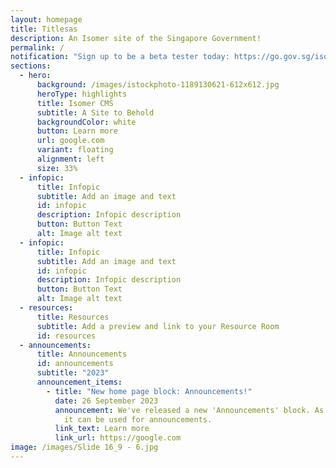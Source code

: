 ```yaml
---
layout: homepage
title: Titlesas
description: An Isomer site of the Singapore Government!
permalink: /
notification: "Sign up to be a beta tester today: https://go.gov.sg/isomer-beta"
sections:
  - hero:
      background: /images/istockphoto-1189130621-612x612.jpg
      heroType: highlights
      title: Isomer CMS
      subtitle: A Site to Behold
      backgroundColor: white
      button: Learn more
      url: google.com
      variant: floating
      alignment: left
      size: 33%
  - infopic:
      title: Infopic
      subtitle: Add an image and text
      id: infopic
      description: Infopic description
      button: Button Text
      alt: Image alt text
  - infopic:
      title: Infopic
      subtitle: Add an image and text
      id: infopic
      description: Infopic description
      button: Button Text
      alt: Image alt text
  - resources:
      title: Resources
      subtitle: Add a preview and link to your Resource Room
      id: resources
  - announcements:
      title: Announcements
      id: announcements
      subtitle: "2023"
      announcement_items:
        - title: "New home page block: Announcements!"
          date: 26 September 2023
          announcement: We've released a new 'Announcements' block. As its name suggests,
            it can be used for announcements.
          link_text: Learn more
          link_url: https://google.com
image: /images/Slide 16_9 - 6.jpg
---
```

